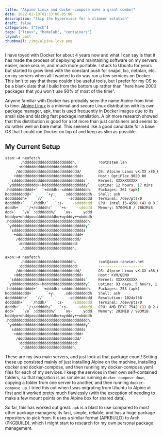 ```yaml
---
title: "Alpine Linux and docker-compose make a great combo!"
date: 2022-02-10T01:33:00-05:00
description: "Skip the hypervisor for a slimmer solution"
draft: false
categories: ["tech"]
tags: ["linux", "homelab", "containers"]
layout: post
thumbnail: /img/alpine-love.png
---
```


I have toyed with Docker for about 4 years now and what I can say is that it has
made the process of deploying and maintaining software on my servers easier,
more secure, and much more portable. I stuck to Ubuntu for years but started to
grow tired with the constant push for snapd, lxc, netplan, etc. on my servers
when all I wanted to do was run a few services on Docker. This isn't to say that
these couldn't be useful tools, but I prefer for my OS to be a blank slate that
I build from the bottom up rather than "here have 2000 packages that you won't
use 90% of most of the time".

Anyone familiar with Docker has probably seen the name Alpine from time to time.
[Alpine Linux](https://alpinelinux.org/) is a minimal and secure Linux
distribution with its own package manager,
[apk](https://git.alpinelinux.org/apk-tools/), that is used frequently in Docker
images due to its small size and blazing fast package installation. A bit more
research showed that this distribution is good for a lot more than just
containers and seems to do rather well on bare metal. This seemed like a good
candidate for a base OS that I could run Docker on top of and keep as slim as
possible.

## My Current Setup

```sh
stem:~# neofetch 
       .hddddddddddddddddddddddh.          root@stem.lan 
      :dddddddddddddddddddddddddd:         ------------- 
     /dddddddddddddddddddddddddddd/        OS: Alpine Linux vX.XX x86_64 
    +dddddddddddddddddddddddddddddd+       Host: OptiPlex 9020 00 
  `sdddddddddddddddddddddddddddddddds`     Kernel: XXXXXXXXXX 
 `ydddddddddddd++hdddddddddddddddddddy`    Uptime: 12 hours, 17 mins 
.hddddddddddd+`  `+ddddh:-sdddddddddddh.   Packages: 261 (apk) 
hdddddddddd+`      `+y:    .sddddddddddh   Shell: ash 
ddddddddh+`   `//`   `.`     -sddddddddd   Terminal: /dev/pts/0 
ddddddh+`   `/hddh/`   `:s-    -sddddddd   CPU: Intel i5-4590 (4) @ 3.700GHz 
ddddh+`   `/+/dddddh/`   `+s-    -sddddd   Memory: 5700MiB / 7862MiB 
ddd+`   `/o` :dddddddh/`   `oy-    .yddd
hdddyo+ohddyosdddddddddho+oydddy++ohdddh                           
.hddddddddddddddddddddddddddddddddddddh.                           
 `yddddddddddddddddddddddddddddddddddy`
  `sdddddddddddddddddddddddddddddddds`
    +dddddddddddddddddddddddddddddd+
     /dddddddddddddddddddddddddddd/
      :dddddddddddddddddddddddddd:
       .hddddddddddddddddddddddh.
```

```sh
axon:~# neofetch
       .hddddddddddddddddddddddh.          root@axon.ranvier.net 
      :dddddddddddddddddddddddddd:         --------------------- 
     /dddddddddddddddddddddddddddd/        OS: Alpine Linux vX.XX x86_64 
    +dddddddddddddddddddddddddddddd+       Host: KVM/QEMU
  `sdddddddddddddddddddddddddddddddds`     Kernel: XXXXXXXXXX
 `ydddddddddddd++hdddddddddddddddddddy`    Uptime: 93 days, 5 hours, 1 min 
.hddddddddddd+`  `+ddddh:-sdddddddddddh.   Packages: 253 (apk) 
hdddddddddd+`      `+y:    .sddddddddddh   Shell: ash 
ddddddddh+`   `//`   `.`     -sddddddddd   Resolution: 1024x768 
ddddddh+`   `/hddh/`   `:s-    -sddddddd   Terminal: /dev/pts/0 
ddddh+`   `/+/dddddh/`   `+s-    -sddddd   CPU: AMD EPYC 7542 (1) @ 2.899GHz 
ddd+`   `/o` :dddddddh/`   `oy-    .yddd   Memory: 202MiB / 983MiB 
hdddyo+ohddyosdddddddddho+oydddy++ohdddh
.hddddddddddddddddddddddddddddddddddddh.                           
 `yddddddddddddddddddddddddddddddddddy`                            
  `sdddddddddddddddddddddddddddddddds`
    +dddddddddddddddddddddddddddddd+
     /dddddddddddddddddddddddddddd/
      :dddddddddddddddddddddddddd:
       .hddddddddddddddddddddddh.
```

These are my two main servers, and just look at that package count! Setting
these up consisted mainly of just installing Alpine on the machine, installing
docker and docker-compose, and then running my docker-compose.yaml files for
each of my services. I keep the services in their own self-contained folders, so
that migration is as simple as running `docker-compose down`, copying a folder
from one server to another, and then running `docker-compose up`. I tried this
out when I was migrating from Ubuntu to Alpine at first and it worked pretty
much flawlessly (with the exception of needing to make a few mount points on the
Alpine box for shared data).

So far, this has worked out great. `apk` is a blast to use compared to most
other package managers; its fast, simple, reliable, and has a huge package
repository to pick from. It uses a similar format (APKBUILD) to Arch (PKGBUILD),
which I might start to research for my own personal package management.
